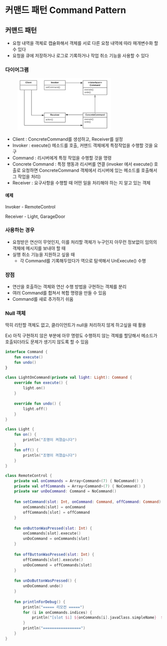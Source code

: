 # 커맨드 패턴 Command Pattern

## 커맨드 패턴

* 요청 내역을 객체로 캡슐화해서 객체를 서로 다른 요청 내역에 따라 매개변수화 할 수 있다
* 요청을 큐에 저장하거나 로그로 기록하거나 작업 취소 기능을 사용할 수 있다

### 다이어그램

<figure><img src="../.gitbook/assets/ConcreteCommund.png" alt=""><figcaption></figcaption></figure>

* Client : ConcreteCommand를 생성하고, Receiver를 설정
* Invoker : execute() 메소드를 호출, 커맨드 객체에게 특정작업을 수행할 것을 요구
* Command : 리시버에게 특정 작업을 수행할 것을 명령
* Concrete Command : 특정 행동과 리시버를 연결 (invoker 에서 execute() 호출로 요청하면 ConcreteCommand 객체에서 리시버에 있는 메소드를 호출해서 그 작업을 처리)
* Receiver : 요구사항을 수행할 때 어떤 일을 처리해야 하는 지 알고 있는 객체

#### 예제

Invoker - RemoteControl

Receiver - Light, GarageDoor

### 사용하는 경우

* 요청받은 연산이 무엇인지, 이를 처리할 객체가 누구인지 아무런 정보없이 임의의 객체에 메시지를 보내야 할 때
* 실행 취소 기능을 지원하고 싶을 때
  * 각 Command를 기록해두었다가 역으로 탐색해서 UnExecute() 수행

### 장점

* 연산을 호출하는 객체와 연산 수행 방법을 구현하는 객체를 분리
* 여러 Command를 합쳐서 복합 명령을 만들 수 있음
* Command를 새로 추가하기 쉬움

### Null 객체

딱히 리턴할 객체도 없고, 클라이언트가 null을 처리하지 않게 하고싶을 때 활용

Ex) 아직 구현하지 않은 부분에 아무 명령도 수행하지 않는 객체를 할당해서 메소드가 호출되더라도 문제가 생기지 않도록 할 수 있음



```kotlin
interface Command {
	fun execute()
	fun undo()
}
```

```kotlin
class LightOnCommand(private val light: Light): Command {
	override fun execute() {
		light.on()
	}

	override fun undo() {
		light.off()
	}
}
```

```kotlin
class Light {
	fun on() {
		println("조명이 켜졌습니다")
	}
	fun off() {
		println("조명이 꺼졌습니다")
	}
}
```

```kotlin
class RemoteControl {
	private val onCommands = Array<Command>(7) { NoCommand() }
	private val offCommands = Array<Command>(7) { NoCommand() }
	private var unDoCommand: Command = NoCommand()

	fun setCommand(slot: Int, onCommand: Command, offCommand: Command) {
		onCommands[slot] = onCommand
		offCommands[slot] = offCommand
	}

	fun onButtonWasPressed(slot: Int) {
		onCommands[slot].execute()
		unDoCommand = onCommands[slot]
	}

	fun offButtonWasPressed(slot: Int) {
		offCommands[slot].execute()
		unDoCommand = offCommands[slot]
	}

	fun unDoButtonWasPressed() {
		unDoCommand.undo()
	}

	fun printlnForDebug() {
		println("===== 리모컨 =====")
		for (i in onCommands.indices) {
			println("[slot $i] ${onCommands[i].javaClass.simpleName}  ${offCommands[i].javaClass.simpleName}")
		}
		println("=================")
	}
}
```
